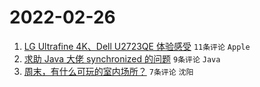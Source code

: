 # 2022-02-26

1. [LG Ultrafine 4K、Dell U2723QE 体验感受](https://www.v2ex.com/t/836529) `11条评论` `Apple`
1. [求助 Java 大佬 synchronized 的问题](https://www.v2ex.com/t/836521) `9条评论` `Java`
1. [周末，有什么可玩的室内场所？](https://www.v2ex.com/t/836525) `7条评论` `沈阳`
